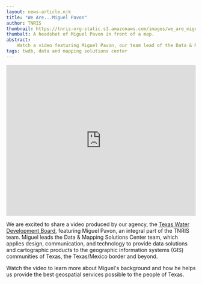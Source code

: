 ```yaml
---
layout: news-article.njk
title: "We Are...Miguel Pavon"
author: TNRIS
thumbnail: https://tnris-org-static.s3.amazonaws.com/images/we_are_miguel_th.jpg
thumbalt: A headshot of Miguel Pavon in front of a map.
abstract:
    Watch a video featuring Miguel Pavon, our team lead of the Data & Mapping Solutions Center. 
tags: twdb, data and mapping solutions center
---
```


<iframe width="100%" height="400" src="https://www.youtube.com/embed/6UGTSky0Bmo" frameborder="0" allowfullscreen></iframe>

We are excited to share a video produced by our agency, the [Texas Water Development Board](http://www.twdb.texas.gov/), featuring Miguel Pavon, an integral part of the TNRIS team. Miguel leads the Data & Mapping Solutions Center team, which applies design, communication, and technology to provide data solutions and cartographic products to the geographic information systems (GIS) communities of Texas, the Texas/Mexico border and beyond.

Watch the video to learn more about Miguel's background and how he helps us provide the best geospatial services possible to the people of Texas.
